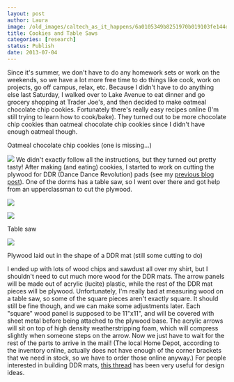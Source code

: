 ```yaml
---
layout: post
author: Laura
image: /old_images/caltech_as_it_happens/6a0105349b8251970b019103fe144d970c.jpg
title: Cookies and Table Saws 
categories: [research]
status: Publish
date: 2013-07-04
---
```



Since it's summer, we don't have to do any homework sets or work on the weekends, so we have a lot more free time to do things like cook, work on projects, go off campus, relax, etc. Because I didn't have to do anything else last Saturday, I walked over to Lake Avenue to eat dinner and go grocery shopping at Trader Joe's, and then decided to make oatmeal chocolate chip cookies. Fortunately there's really easy recipes online (I'm still trying to learn how to cook/bake). They turned out to be more chocolate chip cookies than oatmeal chocolate chip cookies since I didn't have enough oatmeal though.

Oatmeal chocolate chip cookies (one is missing...)


![](/old_images/caltech_as_it_happens/6a0105349b8251970b019103fe15b2970c.jpg)
We didn't exactly follow all the instructions, but they turned out pretty tasty! After making (and eating) cookies, I started to work on cutting the plywood for DDR (Dance Dance Revolution) pads (see my [previous blog post](https://caltech.typepad.com/caltech_as_it_happens/2013/07/ddr-mat-construction-and-stockrooms.html)). One of the dorms has a table saw, so I went over there and got help from an upperclassman to cut the plywood.


![](/old_images/caltech_as_it_happens/6a0105349b8251970b0192abc74926970d.jpg)


![](/old_images/caltech_as_it_happens/6a0105349b8251970b019103fe1b5d970c.jpg)

Table saw


![](/old_images/caltech_as_it_happens/6a0105349b8251970b0192abc74a83970d.jpg)

Plywood laid out in the shape of a DDR mat (still some cutting to do)

I ended up with lots of wood chips and sawdust all over my shirt, but I shouldn't need to cut much more wood for the DDR mats. The arrow panels will be made out of acrylic (lucite) plastic, while the rest of the DDR mat pieces will be plywood. Unfortunately, I'm really bad at measuring wood on a table saw, so some of the square pieces aren't exactly square. It should still be fine though, and we can make some adjustments later. Each "square" wood panel is supposed to be 11"x11", and will be covered with sheet metal before being attached to the plywood base. The acrylic arrows will sit on top of high density weatherstripping foam, which will compress slightly when someone steps on the arrow. Now we just have to wait for the rest of the parts to arrive in the mail! (The local Home Depot, according to the inventory online, actually does not have enough of the corner brackets that we need in stock, so we have to order those online anyway.) For people interested in building DDR mats, [this thread](https://zenius-i-vanisher.com/v5.2/viewthread.php?threadid=3350&amp;page=1) has been very useful for design ideas.

